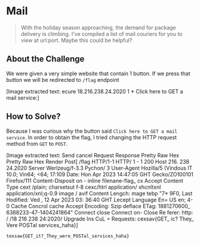 # Mail
> With the holiday season approaching, the demand for package delivery is climbing. I've compiled a list of mail couriers for you to view at url:port. Maybe this could be helpful?

## About the Challenge
We were given a very simple website that contain 1 button. If we press that button we will be redirected to `/flag` endpoint


[Image extracted text: ecure
18.216.238.24.2020
1 *
Click here to GET a mail service:]


## How to Solve?
Because I was curious why the button said `Click here to GET a mail service`. In order to obtain the flag, I tried changing the HTTP request method from `GET` to `POST`.


[Image extracted text: Send
cancel
Request
Response
Pretty
Raw
Hex
Pretty
Raw
Hex
Render
Post] /flag HTTP/1-1
HTTP/ 1 - 1
200
Host
216.
238
24.2020
Server
Werlzeug/f-3.3 Pychon/ 3
User-Agent
Hozilla/5
(Vindous
IT
10.0; Vin64;
<64;
17:109
Date:
Hon
Apr
2023
14:47:05
GHT
Gecko/ZO100101
Firefox/111
Content-Disposit
on -
inline
filenane-flag_
cx
Accept
Content
Type
cext /plain;
charsetsut f-8
cexc/htrl
application/ xhcnltxnl
application/xnl;q-0.9
image / avif
Content
Lengch:
mage
tebp
"7*
9F0,
Last
Hodified:
Ved ,
12
Apr
2023
03: 36:40
GHT
Lecept
Language
En=
US
en; 4-0
Cache
Concrol
cache
Accept
Encoding:
Szip
deflace
ETag:
1881270600_
6388233-47-1404241864"
Connect
close
Connect
on-
Close
Re ferer: http: / /18
216
238
24:2020/
Upgrade
Ins
CuL =
Requests:
cexsav{GET_
ic?
They_
Vere
POSTal
services_haha}]


```
texsaw{GET_it?_They_were_POSTal_services_haha}
```